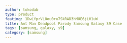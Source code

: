 ```yaml
---
author: tokodab
type: product
featimg: 1DwLYprVL8ou0ru7SkRAD3hMUE6jLH1uW
title: Ant Man Deadpool Parody Samsung Galaxy S9 Case
tags: [samsung, galaxy, s9]
category: [samsung]
---
```

